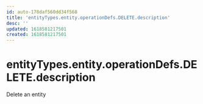 ```yaml
---
id: auto-178daf560dd34f568
title: 'entityTypes.entity.operationDefs.DELETE.description'
desc: ''
updated: 1618581217501
created: 1618581217501
---
```

# entityTypes.entity.operationDefs.DELETE.description

Delete an entity